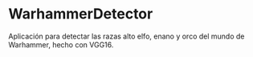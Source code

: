 # WarhammerDetector

Aplicación para detectar las razas alto elfo, enano y orco del mundo de Warhammer, hecho con VGG16.
